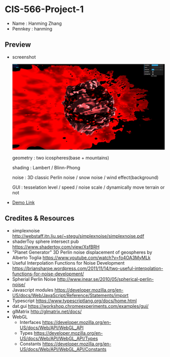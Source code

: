# CIS-566-Project-1

- Name : Hanming Zhang
- Pennkey : hanming

## Preview

- screenshot

  ![](/img/1_2.jpg)

  geometry : two icospheres(base + mountains)
  
  shading : Lambert / Blinn-Phong

  noise : 3D classic Perlin noise / snow noise / wind effect(background)

  GUI : tesselation level / speed / noise scale / dynamically move terrain or not

- [Demo Link](https://hanmingzhang.github.io/homework-1-noisy-planets-HanmingZhang/)




## Credites & Resources
- simplexnoise http://webstaff.itn.liu.se/~stegu/simplexnoise/simplexnoise.pdf
- shaderToy sphere intersect pub https://www.shadertoy.com/view/XsfBRH
- "Planet Generator" 3D Perlin noise displacement of geospheres by Alberto Toglia https://www.youtube.com/watch?v=fo4OA3MyMLk
- Useful Interpolation Functions for Noise Development https://briansharpe.wordpress.com/2011/11/14/two-useful-interpolation-functions-for-noise-development/
- Spherial Perlin Noise http://www.inear.se/2010/05/spherical-perlin-noise/
- Javascript modules https://developer.mozilla.org/en-US/docs/Web/JavaScript/Reference/Statements/import
- Typescript https://www.typescriptlang.org/docs/home.html
- dat.gui https://workshop.chromeexperiments.com/examples/gui/
- glMatrix http://glmatrix.net/docs/
- WebGL
  - Interfaces https://developer.mozilla.org/en-US/docs/Web/API/WebGL_API
  - Types https://developer.mozilla.org/en-US/docs/Web/API/WebGL_API/Types
  - Constants https://developer.mozilla.org/en-US/docs/Web/API/WebGL_API/Constants
